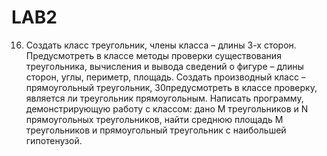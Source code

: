 # LAB2
16. Создать класс треугольник, члены класса – длины 3-х сторон. Предусмотреть в классе методы проверки существования треугольника, вычисления и вывода сведений о фигуре – длины сторон, углы, периметр, площадь. Создать производный класс – прямоугольный треугольник, 30предусмотреть в классе проверку, является ли треугольник прямоугольным. Написать программу, демонстрирующую работу с классом: дано M треугольников и N прямоугольных треугольников, найти среднюю площадь М треугольников и прямоугольный треугольник с наибольшей гипотенузой.
